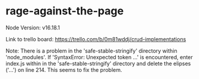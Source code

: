 # rage-against-the-page

Node Version: v16.18.1

Link to trello board: https://trello.com/b/0m81wddj/crud-implementations

Note: There is a problem in the 'safe-stable-stringify' directory within 'node_modules'.
If 'SyntaxError: Unexpected token ...' is encountered, enter index.js within in the
'safe-stable-stringify' directory and delete the elipses ('...') on line 214. This seems
to fix the problem.